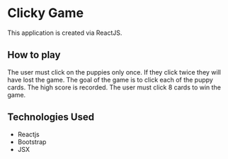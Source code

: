 # Clicky Game

This application is created via ReactJS. 


## How to play
The user must click on the puppies only once. If they click twice they will have lost the game. The goal of the game is to click each of the puppy cards. The high score is recorded. The user must click 8 cards to win the game.


## Technologies Used
    
* Reactjs
* Bootstrap
* JSX
    
